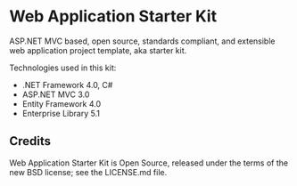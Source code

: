 ﻿Web Application Starter Kit
===========================

ASP.NET MVC based, open source, standards compliant, and extensible web application project template, aka starter kit.

Technologies used in this kit:

* .NET Framework 4.0, C#
* ASP.NET MVC 3.0
* Entity Framework 4.0
* Enterprise Library 5.1

Credits
-------

Web Application Starter Kit is Open Source, released under the terms of the new BSD license; see the LICENSE.md file.